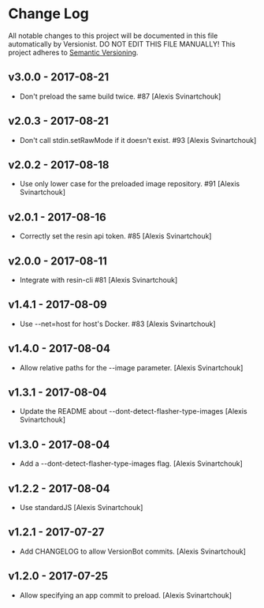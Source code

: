 # Change Log

All notable changes to this project will be documented in this file
automatically by Versionist. DO NOT EDIT THIS FILE MANUALLY!
This project adheres to [Semantic Versioning](http://semver.org/).

## v3.0.0 - 2017-08-21

* Don't preload the same build twice. #87 [Alexis Svinartchouk]

## v2.0.3 - 2017-08-21

* Don't call stdin.setRawMode if it doesn't exist. #93 [Alexis Svinartchouk]

## v2.0.2 - 2017-08-18

* Use only lower case for the preloaded image repository. #91 [Alexis Svinartchouk]

## v2.0.1 - 2017-08-16

* Correctly set the resin api token. #85 [Alexis Svinartchouk]

## v2.0.0 - 2017-08-11

* Integrate with resin-cli #81 [Alexis Svinartchouk]

## v1.4.1 - 2017-08-09

* Use --net=host for host's Docker. #83 [Alexis Svinartchouk]

## v1.4.0 - 2017-08-04

* Allow relative paths for the --image parameter. [Alexis Svinartchouk]

## v1.3.1 - 2017-08-04

* Update the README about --dont-detect-flasher-type-images [Alexis Svinartchouk]

## v1.3.0 - 2017-08-04

* Add a --dont-detect-flasher-type-images flag. [Alexis Svinartchouk]

## v1.2.2 - 2017-08-04

* Use standardJS [Alexis Svinartchouk]

## v1.2.1 - 2017-07-27

* Add CHANGELOG to allow VersionBot commits. [Alexis Svinartchouk]

## v1.2.0 - 2017-07-25

* Allow specifying an app commit to preload. [Alexis Svinartchouk]
